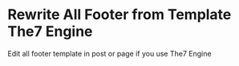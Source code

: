 # Rewrite All Footer from Template The7 Engine
 Edit all footer template in post or page if you use The7 Engine
